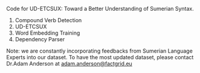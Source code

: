 Code for UD-ETCSUX: Toward a Better Understanding of Sumerian Syntax.
1. Compound Verb Detection
2. UD-ETCSUX
3. Word Embedding Training
4. Dependency Parser

Note: we are constantly incorporating feedbacks from Sumerian Language Experts into our dataset. To have the most updated dataset, please contact Dr.Adam Anderson at adam.anderson@factgrid.eu